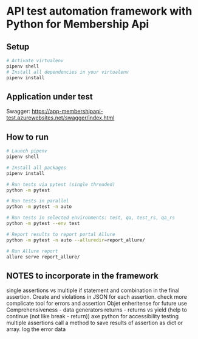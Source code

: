 # API test automation framework with Python for Membership Api

## Setup

```zsh
# Activate virtualenv
pipenv shell
# Install all dependencies in your virtualenv
pipenv install
```

## Application under test
Swagger: https://app-membershipapi-test.azurewebsites.net/swagger/index.html

## How to run

```zsh
# Launch pipenv
pipenv shell

# Install all packages
pipenv install

# Run tests via pytest (single threaded)
python -m pytest

# Run tests in parallel
python -m pytest -n auto

# Run tests in selected environments: test, qa, test_rs, qa_rs
python -m pytest --env test

# Report results to report portal Allure
python -m pytest -n auto --alluredir=report_allure/

# Run Allure report
allure serve report_allure/
```


## NOTES to incorporate in the framework 
single assertions vs multiple
if statement and combination in the final assertion. Create and violations in JSON for each assertion.
check more complicate tool for errors and assertion
Objet enheritense for future use
Comprehensiveness - data generators
returns - returns vs yield (help to continue (not like break - return))
axe python for accessibility testing
multiple assertions call a method to save results of assertion as dict or array. log the error data
